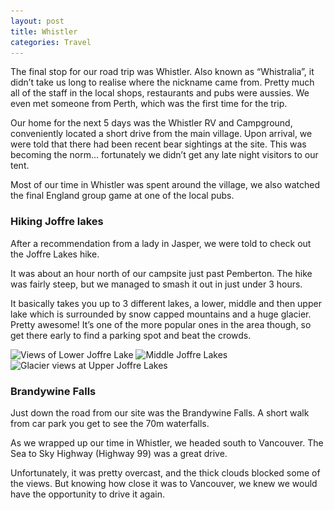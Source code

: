 ```yaml
---
layout: post
title: Whistler
categories: Travel
---
```


The final stop for our road trip was Whistler. Also known as “Whistralia”, it didn’t take us long to realise where the nickname came from. Pretty much all of the staff in the local shops, restaurants and pubs were aussies. We even met someone from Perth, which was the first time for the trip.  

Our home for the next 5 days was the Whistler RV and Campground, conveniently located a short drive from the main village. Upon arrival, we were told that there had been recent bear sightings at the site. This was becoming the norm... fortunately we didn’t get any late night visitors to our tent.

Most of our time in Whistler was spent around the village, we also watched the final England group game at one of the local pubs.

### Hiking Joffre lakes

After a recommendation from a lady in Jasper, we were told to check out the Joffre Lakes hike.

It was about an hour north of our campsite just past Pemberton. The hike was fairly steep, but we managed to smash it out in just under 3 hours.

It basically takes you up to 3 different lakes, a lower, middle and then upper lake which is surrounded by snow capped mountains and a huge glacier. Pretty awesome! It’s one of the more popular ones in the area though, so get there early to find a parking spot and beat the crowds.

<img src="/images/views-of-lower-joffre-lake.jpg"
srcset="/images/views-of-lower-joffre-lake-sm.jpg 480w, /images/views-of-lower-joffre-lake-sm-2x.jpg 960w, /images/views-of-lower-joffre-lake.jpg 700w, /images/views-of-lower-joffre-lake-2x.jpg 1400w"
sizes="(max-width: 500px) 480px" alt="Views of Lower Joffre Lake">
<img src="/images/middle-joffre-lakes.jpg"
srcset="/images/middle-joffre-lakes-sm.jpg 480w, /images/middle-joffre-lakes-sm-2x.jpg 960w, /images/middle-joffre-lakes.jpg 700w, /images/middle-joffre-lakes-2x.jpg 1400w"
sizes="(max-width: 500px) 480px" alt="Middle Joffre Lakes">
<img src="/images/glacier-views-at-upper-joffre-lakes.jpg"
srcset="/images/glacier-views-at-upper-joffre-lakes-sm.jpg 480w, /images/glacier-views-at-upper-joffre-lakes-sm-2x.jpg 960w, /images/glacier-views-at-upper-joffre-lakes.jpg 700w, /images/glacier-views-at-upper-joffre-lakes-2x.jpg 1400w"
sizes="(max-width: 500px) 480px" alt="Glacier views at Upper Joffre Lakes">

### Brandywine Falls

Just down the road from our site was the Brandywine Falls. A short walk from car park you get to see the 70m waterfalls.

As we wrapped up our time in Whistler, we headed south to Vancouver. The Sea to Sky Highway (Highway 99) was a great drive.

Unfortunately, it was pretty overcast, and the thick clouds blocked some of the views. But knowing how close it was to Vancouver, we knew we would have the opportunity to drive it again.
